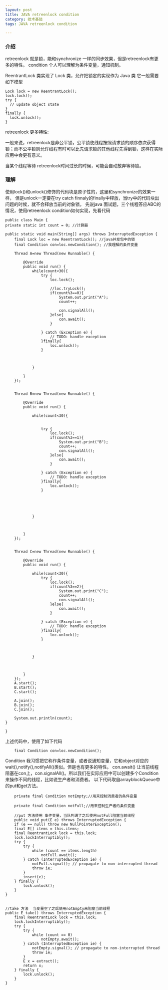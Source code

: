 ```yaml
---
layout: post
title: JAVA retreenlock condition
category: 技术基础
tags: JAVA retreenlock condition

---
```


### 介绍

retreenlock 就是锁，能和synchronize 一样的同步效果，但是retreenlock有更多的特性。
condition 个人可以理解为条件变量，通知机制。

ReentrantLock 类实现了 Lock 类，允许把锁定的实现作为 Java 类
它一般需要如下模型

	Lock lock = new ReentrantLock();  
    lock.lock();  
    try {   
      // update object state  
    }  
    finally {  
      lock.unlock();   
    }  


retreenlock 更多特性:

一般来说，retreenlock是非公平锁，公平锁使线程按照请求锁的顺序依次获得锁；而不公平锁则允许线程有时可以比先请求锁的其他线程先得到锁，这样在实际应用中会更有意义。

当某个线程等待 retreenlock时间过长的时候，可能会自动放弃等待锁。
 
### 理解
使用lock()和unlock()修饰的代码块是原子性的，这里和synchronize的效果一样，
但是unlock一定要在try catch finnaly的finally中释放，当try中的代码块出问题的时候，就不会释放当前的对象锁。
先说java 面试题，三个线程答应ABC的情况，使用retreenlock condition如何实现，先看代码

	public class Main {
	private static int count = 0; //计算器
	
	public static void main(String[] args) throws InterruptedException {
		final Lock loc = new ReentrantLock(); //java并发包中的锁
		final Condition con=loc.newCondition(); //我理解的条件变量

		Thread A=new Thread(new Runnable() {
			
			@Override
			public void run() {
				while(count<30){
					try {
						loc.lock();
						
						//loc.tryLock();
						if(count%3==0){
							System.out.print("A");
							count++;
							
							con.signalAll();
						}else{
							con.await();
						}
						
					} catch (Exception e) {
						// TODO: handle exception
					}finally{
						loc.unlock();
					}
				
					
					
				}
				
			}
		});
		
		
		Thread B=new Thread(new Runnable() {
			
			@Override
			public void run() {

				while(count<30){
					
					
					try {
						loc.lock();
						if(count%3==1){
							System.out.print("B");
							count++;
							con.signalAll();
						}else{
							con.await();
						}
						
					} catch (Exception e) {
						// TODO: handle exception
					}finally{
						loc.unlock();
					}
				
					
					
					
					
				}
				
			
				
			}
		});
		
		
		Thread C=new Thread(new Runnable() {
			
			@Override
			public void run() {

				while(count<30){
					try {
						loc.lock();
						if(count%3==2){
							System.out.print("C");
							count++;
							con.signalAll();
						}else{
							con.await();
						}
						
					} catch (Exception e) {
						// TODO: handle exception
					}finally{
						loc.unlock();
					}
				
					
					
				}
				
			
				
			}
		});
		A.start();
		B.start();
		C.start();
		
		A.join();
		B.join();
		C.join();
		
		System.out.println(count);
	}

	}



上述代码中，使用了如下代码
	
	    final Condition con=loc.newCondition();



Condition 我习惯把它称作条件变量，或者说通知变量，它和object对应的wait(),notify(),notifyAll()类似。但是也有更多的特性。
con.await()  让当前线程阻塞在con上，con.signalAll()。所以我们在实际应用中可以创建多个Condition来操作不同的线程，比如说生产者和消费者。
以下代码取自arrayblockQueue中的put和get方法。
	

		  
        private final Condition notEmpty;//用来控制消费者的条件变量

        private final Condition notFull;//用来控制生产者的条件变量

        //put 方法使用 条件变量，当队列满了之后使用notFull阻塞当前线程
	    public void put(E e) throws InterruptedException {
        if (e == null) throw new NullPointerException();
        final E[] items = this.items;
        final ReentrantLock lock = this.lock;
        lock.lockInterruptibly();
        try {
            try {
                while (count == items.length)
                    notFull.await();
            } catch (InterruptedException ie) {
                notFull.signal(); // propagate to non-interrupted thread
                throw ie;
            }
            insert(e);
        } finally {
            lock.unlock();
        }
    }
	

    //take 方法  当变量空了之后使用notEmpty来阻塞当前线程
    public E take() throws InterruptedException {
        final ReentrantLock lock = this.lock;
        lock.lockInterruptibly();
        try {
            try {
                while (count == 0)
                    notEmpty.await();
            } catch (InterruptedException ie) {
                notEmpty.signal(); // propagate to non-interrupted thread
                throw ie;
            }
            E x = extract();
            return x;
        } finally {
            lock.unlock();
        }
    }

	



	



